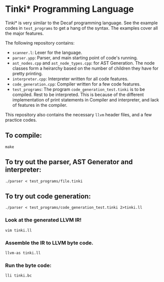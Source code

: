 # Tinki* Programming Language

Tinki* is very similar to the Decaf programming language. See the example codes in `test_programs` to get a hang of the syntax. 
The examples cover all the major features.

The following repository contains:
- `scanner.l`: Lexer for the language.
- `parser.ypp`: Parser, and main starting point of code's running.
- `ast_nodes.cpp` and `ast_node_types.cpp`: for AST Generation. The node classes form a heirarchy based on the number of children they have for pretty printing. 
- `interpreter.cpp`: Interpreter written for all code features.
- `code_generation.cpp`: Compiler written for a few code features.
- `test_programs`: The program `code_generation_test.tinki` is to be compiled. Rest to be interpreted. This is because of the different implementation of print statements in Compiler and interpreter, and lack of features in the compiler. 

This repository also contains the necessary `llvm` header files, and a few practice codes.

## To compile:
```make```

## To try out the parser, AST Generator and interpreter:
```./parser < test_programs/file.tinki```

## To try out code generation:
```./parser < test_programs/code_generation_test.tinki 2>tinki.ll```
### Look at the generated LLVM IR!
```vim tinki.ll```
### Assemble the IR to LLVM byte code.
```llvm-as tinki.ll```
### Run the byte code:
```lli tinki.bc```




